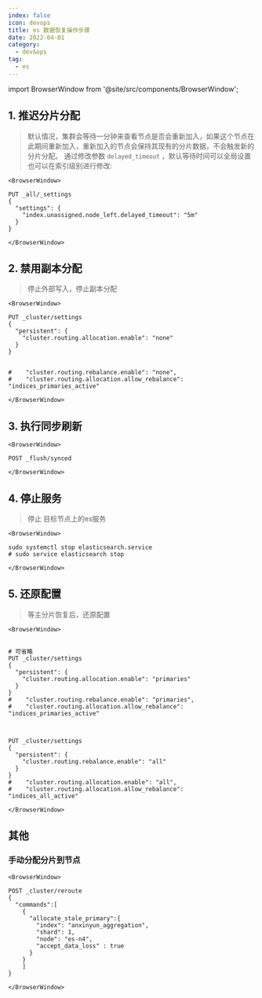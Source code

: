 ```yaml
---
index: false
icon: devops
title: es 数据恢复操作步骤
date: 2022-04-01
category:
  - dev&ops
tag:
  - es
---
```


import BrowserWindow from '@site/src/components/BrowserWindow';

## 1. 推迟分片分配

> 默认情况，集群会等待一分钟来查看节点是否会重新加入，如果这个节点在此期间重新加入，重新加入的节点会保持其现有的分片数据，不会触发新的分片分配。
> 通过修改参数 `delayed_timeout` ，默认等待时间可以全局设置也可以在索引级别进行修改:

```mdx-code-block
<BrowserWindow>
```
```console
PUT _all/_settings 
{
  "settings": {
    "index.unassigned.node_left.delayed_timeout": "5m" 
  }
}
```
```mdx-code-block
</BrowserWindow>
```

## 2. 禁用副本分配

> 停止外部写入，停止副本分配

```mdx-code-block
<BrowserWindow>
```
```console
PUT _cluster/settings
{
  "persistent": {
    "cluster.routing.allocation.enable": "none"
  }
}


#    "cluster.routing.rebalance.enable": "none",
#    "cluster.routing.allocation.allow_rebalance": "indices_primaries_active"
```
```mdx-code-block
</BrowserWindow>
```

## 3. 执行同步刷新

```mdx-code-block
<BrowserWindow>
```
```console
POST _flush/synced
```
```mdx-code-block
</BrowserWindow>
```

## 4. 停止服务

> 停止 目标节点上的es服务

```mdx-code-block
<BrowserWindow>
```
```shell
sudo systemctl stop elasticsearch.service
# sudo service elasticsearch stop
```
```mdx-code-block
</BrowserWindow>
```


## 5. 还原配置

> 等主分片恢复后，还原配置

```mdx-code-block
<BrowserWindow>
```
```console

# 可省略
PUT _cluster/settings
{
  "persistent": {
    "cluster.routing.allocation.enable": "primaries"
  }
}
#    "cluster.routing.rebalance.enable": "primaries",
#    "cluster.routing.allocation.allow_rebalance": "indices_primaries_active"



PUT _cluster/settings
{
  "persistent": {
    "cluster.routing.rebalance.enable": "all"
  }
}
#    "cluster.routing.allocation.enable": "all",
#    "cluster.routing.allocation.allow_rebalance": "indices_all_active"
```
```mdx-code-block
</BrowserWindow>
```




## 其他

### 手动分配分片到节点

```mdx-code-block
<BrowserWindow>
```
```
POST _cluster/reroute
{
  "commands":[
    {
      "allocate_stale_primary":{
        "index": "anxinyun_aggregation",
        "shard": 1,
        "node": "es-n4",
        "accept_data_loss" : true 
      }
    }
    ]
}

```
```mdx-code-block
</BrowserWindow>
```

